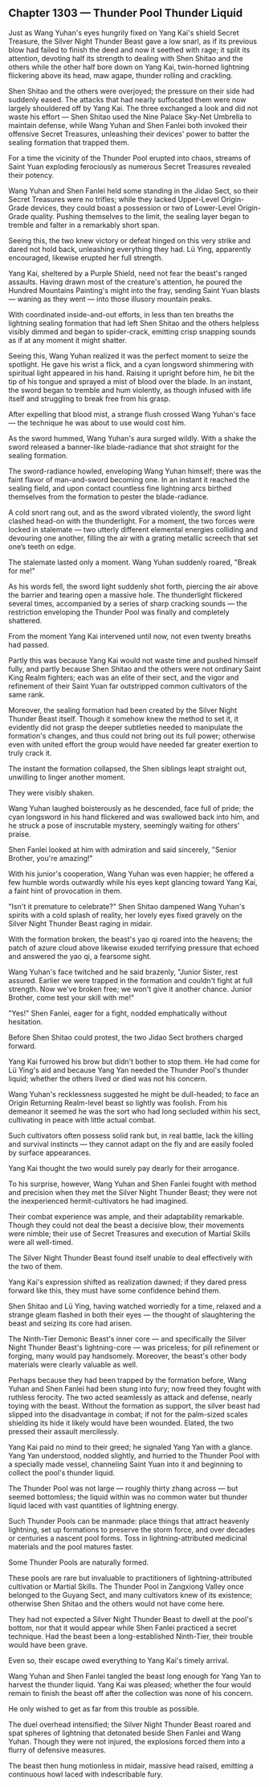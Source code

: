 ## Chapter 1303 — Thunder Pool Thunder Liquid

Just as Wang Yuhan's eyes hungrily fixed on Yang Kai's shield Secret Treasure, the Silver Night Thunder Beast gave a low snarl, as if its previous blow had failed to finish the deed and now it seethed with rage; it split its attention, devoting half its strength to dealing with Shen Shitao and the others while the other half bore down on Yang Kai, twin-horned lightning flickering above its head, maw agape, thunder rolling and crackling.

Shen Shitao and the others were overjoyed; the pressure on their side had suddenly eased. The attacks that had nearly suffocated them were now largely shouldered off by Yang Kai. The three exchanged a look and did not waste his effort — Shen Shitao used the Nine Palace Sky-Net Umbrella to maintain defense, while Wang Yuhan and Shen Fanlei both invoked their offensive Secret Treasures, unleashing their devices' power to batter the sealing formation that trapped them.

For a time the vicinity of the Thunder Pool erupted into chaos, streams of Saint Yuan exploding ferociously as numerous Secret Treasures revealed their potency.

Wang Yuhan and Shen Fanlei held some standing in the Jidao Sect, so their Secret Treasures were no trifles; while they lacked Upper-Level Origin-Grade devices, they could boast a possession or two of Lower-Level Origin-Grade quality. Pushing themselves to the limit, the sealing layer began to tremble and falter in a remarkably short span.

Seeing this, the two knew victory or defeat hinged on this very strike and dared not hold back, unleashing everything they had. Lü Ying, apparently encouraged, likewise erupted her full strength.

Yang Kai, sheltered by a Purple Shield, need not fear the beast's ranged assaults. Having drawn most of the creature's attention, he poured the Hundred Mountains Painting's might into the fray, sending Saint Yuan blasts — waning as they went — into those illusory mountain peaks.

With coordinated inside-and-out efforts, in less than ten breaths the lightning sealing formation that had left Shen Shitao and the others helpless visibly dimmed and began to spider-crack, emitting crisp snapping sounds as if at any moment it might shatter.

Seeing this, Wang Yuhan realized it was the perfect moment to seize the spotlight. He gave his wrist a flick, and a cyan longsword shimmering with spiritual light appeared in his hand. Raising it upright before him, he bit the tip of his tongue and sprayed a mist of blood over the blade. In an instant, the sword began to tremble and hum violently, as though infused with life itself and struggling to break free from his grasp.

After expelling that blood mist, a strange flush crossed Wang Yuhan's face — the technique he was about to use would cost him.

As the sword hummed, Wang Yuhan's aura surged wildly. With a shake the sword released a banner-like blade-radiance that shot straight for the sealing formation.

The sword-radiance howled, enveloping Wang Yuhan himself; there was the faint flavor of man-and-sword becoming one. In an instant it reached the sealing field, and upon contact countless fine lightning arcs birthed themselves from the formation to pester the blade-radiance.

A cold snort rang out, and as the sword vibrated violently, the sword light clashed head-on with the thunderlight. For a moment, the two forces were locked in stalemate — two utterly different elemental energies colliding and devouring one another, filling the air with a grating metallic screech that set one’s teeth on edge.

The stalemate lasted only a moment. Wang Yuhan suddenly roared, "Break for me!"

As his words fell, the sword light suddenly shot forth, piercing the air above the barrier and tearing open a massive hole. The thunderlight flickered several times, accompanied by a series of sharp cracking sounds — the restriction enveloping the Thunder Pool was finally and completely shattered.

From the moment Yang Kai intervened until now, not even twenty breaths had passed.

Partly this was because Yang Kai would not waste time and pushed himself fully, and partly because Shen Shitao and the others were not ordinary Saint King Realm fighters; each was an elite of their sect, and the vigor and refinement of their Saint Yuan far outstripped common cultivators of the same rank.

Moreover, the sealing formation had been created by the Silver Night Thunder Beast itself. Though it somehow knew the method to set it, it evidently did not grasp the deeper subtleties needed to manipulate the formation's changes, and thus could not bring out its full power; otherwise even with united effort the group would have needed far greater exertion to truly crack it.

The instant the formation collapsed, the Shen siblings leapt straight out, unwilling to linger another moment.

They were visibly shaken.

Wang Yuhan laughed boisterously as he descended, face full of pride; the cyan longsword in his hand flickered and was swallowed back into him, and he struck a pose of inscrutable mystery, seemingly waiting for others' praise.

Shen Fanlei looked at him with admiration and said sincerely, "Senior Brother, you're amazing!"

With his junior's cooperation, Wang Yuhan was even happier; he offered a few humble words outwardly while his eyes kept glancing toward Yang Kai, a faint hint of provocation in them.

"Isn't it premature to celebrate?" Shen Shitao dampened Wang Yuhan's spirits with a cold splash of reality, her lovely eyes fixed gravely on the Silver Night Thunder Beast raging in midair.

With the formation broken, the beast's yao qi roared into the heavens; the patch of azure cloud above likewise exuded terrifying pressure that echoed and answered the yao qi, a fearsome sight.

Wang Yuhan's face twitched and he said brazenly, "Junior Sister, rest assured. Earlier we were trapped in the formation and couldn't fight at full strength. Now we've broken free; we won't give it another chance. Junior Brother, come test your skill with me!"

"Yes!" Shen Fanlei, eager for a fight, nodded emphatically without hesitation.

Before Shen Shitao could protest, the two Jidao Sect brothers charged forward.

Yang Kai furrowed his brow but didn't bother to stop them. He had come for Lü Ying's aid and because Yang Yan needed the Thunder Pool's thunder liquid; whether the others lived or died was not his concern.

Wang Yuhan's recklessness suggested he might be dull-headed; to face an Origin Returning Realm-level beast so lightly was foolish. From his demeanor it seemed he was the sort who had long secluded within his sect, cultivating in peace with little actual combat.

Such cultivators often possess solid rank but, in real battle, lack the killing and survival instincts — they cannot adapt on the fly and are easily fooled by surface appearances.

Yang Kai thought the two would surely pay dearly for their arrogance.

To his surprise, however, Wang Yuhan and Shen Fanlei fought with method and precision when they met the Silver Night Thunder Beast; they were not the inexperienced hermit-cultivators he had imagined.

Their combat experience was ample, and their adaptability remarkable. Though they could not deal the beast a decisive blow, their movements were nimble; their use of Secret Treasures and execution of Martial Skills were all well-timed.

The Silver Night Thunder Beast found itself unable to deal effectively with the two of them.

Yang Kai's expression shifted as realization dawned; if they dared press forward like this, they must have some confidence behind them.

Shen Shitao and Lü Ying, having watched worriedly for a time, relaxed and a strange gleam flashed in both their eyes — the thought of slaughtering the beast and seizing its core had arisen.

The Ninth-Tier Demonic Beast's inner core — and specifically the Silver Night Thunder Beast's lightning-core — was priceless; for pill refinement or forging, many would pay handsomely. Moreover, the beast's other body materials were clearly valuable as well.

Perhaps because they had been trapped by the formation before, Wang Yuhan and Shen Fanlei had been stung into fury; now freed they fought with ruthless ferocity. The two acted seamlessly as attack and defense, nearly toying with the beast. Without the formation as support, the silver beast had slipped into the disadvantage in combat; if not for the palm-sized scales shielding its hide it likely would have been wounded. Elated, the two pressed their assault mercilessly.

Yang Kai paid no mind to their greed; he signaled Yang Yan with a glance. Yang Yan understood, nodded slightly, and hurried to the Thunder Pool with a specially made vessel, channeling Saint Yuan into it and beginning to collect the pool's thunder liquid.

The Thunder Pool was not large — roughly thirty zhang across — but seemed bottomless; the liquid within was no common water but thunder liquid laced with vast quantities of lightning energy.

Such Thunder Pools can be manmade: place things that attract heavenly lightning, set up formations to preserve the storm force, and over decades or centuries a nascent pool forms. Toss in lightning-attributed medicinal materials and the pool matures faster.

Some Thunder Pools are naturally formed.

These pools are rare but invaluable to practitioners of lightning-attributed cultivation or Martial Skills. The Thunder Pool in Zangxiong Valley once belonged to the Guyang Sect, and many cultivators knew of its existence; otherwise Shen Shitao and the others would not have come here.

They had not expected a Silver Night Thunder Beast to dwell at the pool's bottom, nor that it would appear while Shen Fanlei practiced a secret technique. Had the beast been a long-established Ninth-Tier, their trouble would have been grave.

Even so, their escape owed everything to Yang Kai's timely arrival.

Wang Yuhan and Shen Fanlei tangled the beast long enough for Yang Yan to harvest the thunder liquid. Yang Kai was pleased; whether the four would remain to finish the beast off after the collection was none of his concern.

He only wished to get as far from this trouble as possible.

The duel overhead intensified; the Silver Night Thunder Beast roared and spat spheres of lightning that detonated beside Shen Fanlei and Wang Yuhan. Though they were not injured, the explosions forced them into a flurry of defensive measures.

The beast then hung motionless in midair, massive head raised, emitting a continuous howl laced with indescribable fury.